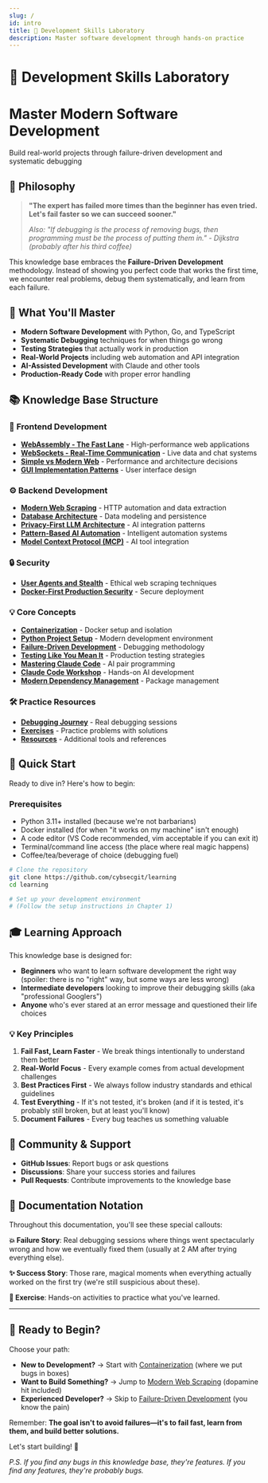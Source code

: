 ```yaml
---
slug: /
id: intro
title: 🧪 Development Skills Laboratory
description: Master software development through hands-on practice
---
```


# 🧪 Development Skills Laboratory

<div className="hero hero--primary">
  <div className="container">
    <h1 className="hero__title">Master Modern Software Development</h1>
    <p className="hero__subtitle">
      Build real-world projects through failure-driven development and systematic debugging
    </p>
  </div>
</div>

## 🎯 Philosophy

> **"The expert has failed more times than the beginner has even tried. Let's fail faster so we can succeed sooner."**
> 
> *Also: "If debugging is the process of removing bugs, then programming must be the process of putting them in." - Dijkstra (probably after his third coffee)*

This knowledge base embraces the **Failure-Driven Development** methodology. Instead of showing you perfect code that works the first time, we encounter real problems, debug them systematically, and learn from each failure.

## 🚀 What You'll Master

- **Modern Software Development** with Python, Go, and TypeScript
- **Systematic Debugging** techniques for when things go wrong
- **Testing Strategies** that actually work in production
- **Real-World Projects** including web automation and API integration
- **AI-Assisted Development** with Claude and other tools
- **Production-Ready Code** with proper error handling

## 📚 Knowledge Base Structure

### 🎨 **Frontend Development**
- [**WebAssembly - The Fast Lane**](frontend/webassembly-the-fast-lane) - High-performance web applications
- [**WebSockets - Real-Time Communication**](frontend/websockets-realtime-communication) - Live data and chat systems
- [**Simple vs Modern Web**](frontend/simple-vs-modern-web) - Performance and architecture decisions
- [**GUI Implementation Patterns**](frontend/gui-implementation-patterns) - User interface design

### ⚙️ **Backend Development**
- [**Modern Web Scraping**](backend/modern-web-scraping) - HTTP automation and data extraction
- [**Database Architecture**](backend/database-architecture) - Data modeling and persistence
- [**Privacy-First LLM Architecture**](backend/privacy-first-llm-architecture) - AI integration patterns
- [**Pattern-Based AI Automation**](backend/pattern-based-ai-automation) - Intelligent automation systems
- [**Model Context Protocol (MCP)**](backend/model-context-protocol-mcp-architecture) - AI tool integration

### 🔒 **Security**
- [**User Agents and Stealth**](security/user-agents-and-stealth) - Ethical web scraping techniques
- [**Docker-First Production Security**](security/docker-first-production-security) - Secure deployment

### 💡 **Core Concepts**
- [**Containerization**](concepts/containerization) - Docker setup and isolation
- [**Python Project Setup**](concepts/python-project-setup) - Modern development environment
- [**Failure-Driven Development**](concepts/failure-driven-development) - Debugging methodology
- [**Testing Like You Mean It**](concepts/testing-like-you-mean-it) - Production testing strategies
- [**Mastering Claude Code**](concepts/mastering-claude-code) - AI pair programming
- [**Claude Code Workshop**](concepts/claude-code-workshop) - Hands-on AI development
- [**Modern Dependency Management**](concepts/modern-dependency-management) - Package management

### 🛠️ **Practice Resources**
- [**Debugging Journey**](debugging-journey) - Real debugging sessions
- [**Exercises**](exercises) - Practice problems with solutions
- [**Resources**](resources) - Additional tools and references

## 🏁 Quick Start

Ready to dive in? Here's how to begin:

<div className="exercise-box">

### Prerequisites
- Python 3.11+ installed (because we're not barbarians)
- Docker installed (for when "it works on my machine" isn't enough)
- A code editor (VS Code recommended, vim acceptable if you can exit it)
- Terminal/command line access (the place where real magic happens)
- Coffee/tea/beverage of choice (debugging fuel)

</div>

```bash
# Clone the repository
git clone https://github.com/cybsecgit/learning
cd learning

# Set up your development environment
# (Follow the setup instructions in Chapter 1)
```

## 🎓 Learning Approach

This knowledge base is designed for:

- **Beginners** who want to learn software development the right way (spoiler: there is no "right" way, but some ways are less wrong)
- **Intermediate developers** looking to improve their debugging skills (aka "professional Googlers")
- **Anyone** who's ever stared at an error message and questioned their life choices

### 💡 Key Principles

1. **Fail Fast, Learn Faster** - We break things intentionally to understand them better
2. **Real-World Focus** - Every example comes from actual development challenges
3. **Best Practices First** - We always follow industry standards and ethical guidelines
4. **Test Everything** - If it's not tested, it's broken (and if it is tested, it's probably still broken, but at least you'll know)
5. **Document Failures** - Every bug teaches us something valuable

## 🤝 Community & Support

- **GitHub Issues**: Report bugs or ask questions
- **Discussions**: Share your success stories and failures
- **Pull Requests**: Contribute improvements to the knowledge base

## 📖 Documentation Notation

Throughout this documentation, you'll see these special callouts:

<div className="failure-story">

**💥 Failure Story**: Real debugging sessions where things went spectacularly wrong and how we eventually fixed them (usually at 2 AM after trying everything else).

</div>

<div className="success-story">

**✨ Success Story**: Those rare, magical moments when everything actually worked on the first try (we're still suspicious about these).

</div>

<div className="exercise-box">

**🧪 Exercise**: Hands-on activities to practice what you've learned.

</div>

---

## 🌟 Ready to Begin?

Choose your path:

- **New to Development?** → Start with [Containerization](concepts/containerization) (where we put bugs in boxes)
- **Want to Build Something?** → Jump to [Modern Web Scraping](backend/modern-web-scraping) (dopamine hit included)
- **Experienced Developer?** → Skip to [Failure-Driven Development](concepts/failure-driven-development) (you know the pain)

Remember: **The goal isn't to avoid failures—it's to fail fast, learn from them, and build better solutions.**

Let's start building! 🚀

*P.S. If you find any bugs in this knowledge base, they're features. If you find any features, they're probably bugs.*